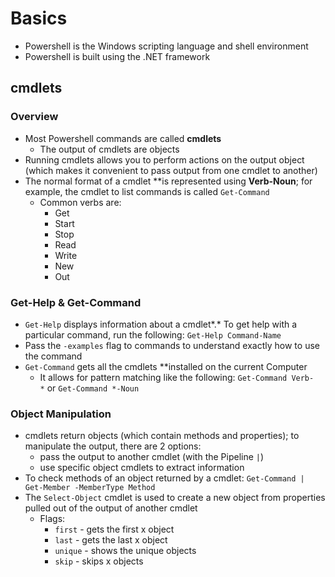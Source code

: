 # Basics

- Powershell is the Windows scripting language and shell environment
- Powershell is built using the .NET framework

## cmdlets

### Overview

- Most Powershell commands are called **cmdlets**
    - The output of cmdlets are objects
- Running cmdlets allows you to perform actions on the output object (which makes it convenient to pass output from one cmdlet to another)
- The normal format of a cmdlet **is represented using **Verb-Noun**; for example, the cmdlet to list commands is called `Get-Command`
    - Common verbs are:
        - Get
        - Start
        - Stop
        - Read
        - Write
        - New
        - Out

### Get-Help & Get-Command

- `Get-Help` displays information about a cmdlet*.* To get help with a particular command, run the following: `Get-Help Command-Name`
- Pass the `-examples` flag to commands to understand exactly how to use the command
- `Get-Command` gets all the cmdlets **installed on the current Computer
    - It allows for pattern matching like the following: `Get-Command Verb-*` or `Get-Command *-Noun`

### Object Manipulation

- cmdlets return objects (which contain methods and properties); to manipulate the output, there are 2 options:
    - pass the output to another cmdlet (with the Pipeline `|`)
    - use specific object cmdlets to extract information
- To check methods of an object returned by a cmdlet: `Get-Command | Get-Member -MemberType Method`
- The `Select-Object` cmdlet is used to create a new object from properties pulled out of the output of another cmdlet
    - Flags:
        - `first` - gets the first x object
        - `last` - gets the last x object
        - `unique` - shows the unique objects
        - `skip` - skips x objects

